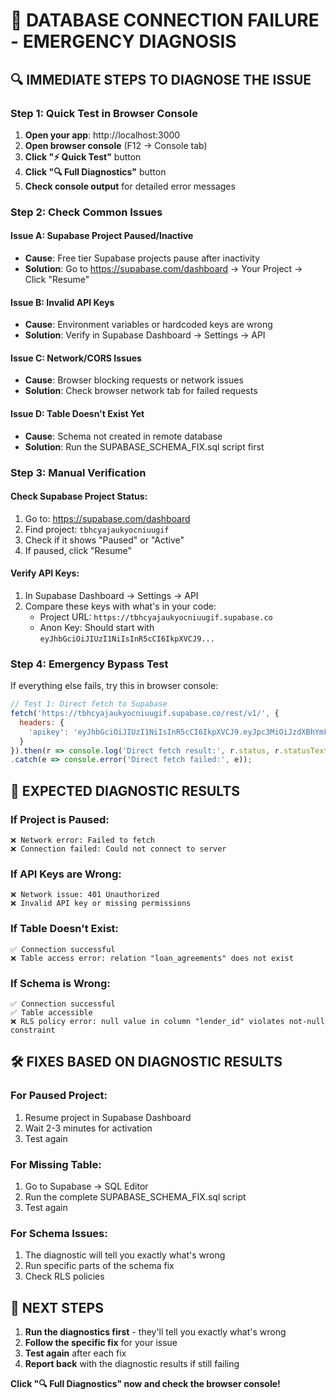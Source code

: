 # 🚨 DATABASE CONNECTION FAILURE - EMERGENCY DIAGNOSIS

## 🔍 IMMEDIATE STEPS TO DIAGNOSE THE ISSUE

### Step 1: Quick Test in Browser Console

1. **Open your app**: http://localhost:3000
2. **Open browser console** (F12 → Console tab)
3. **Click "⚡ Quick Test"** button
4. **Click "🔍 Full Diagnostics"** button
5. **Check console output** for detailed error messages

### Step 2: Check Common Issues

#### Issue A: Supabase Project Paused/Inactive
- **Cause**: Free tier Supabase projects pause after inactivity
- **Solution**: Go to https://supabase.com/dashboard → Your Project → Click "Resume"

#### Issue B: Invalid API Keys
- **Cause**: Environment variables or hardcoded keys are wrong
- **Solution**: Verify in Supabase Dashboard → Settings → API

#### Issue C: Network/CORS Issues
- **Cause**: Browser blocking requests or network issues
- **Solution**: Check browser network tab for failed requests

#### Issue D: Table Doesn't Exist Yet
- **Cause**: Schema not created in remote database
- **Solution**: Run the SUPABASE_SCHEMA_FIX.sql script first

### Step 3: Manual Verification

#### Check Supabase Project Status:
1. Go to: https://supabase.com/dashboard
2. Find project: `tbhcyajaukyocniuugif`
3. Check if it shows "Paused" or "Active"
4. If paused, click "Resume"

#### Verify API Keys:
1. In Supabase Dashboard → Settings → API
2. Compare these keys with what's in your code:
   - Project URL: `https://tbhcyajaukyocniuugif.supabase.co`
   - Anon Key: Should start with `eyJhbGciOiJIUzI1NiIsInR5cCI6IkpXVCJ9...`

### Step 4: Emergency Bypass Test

If everything else fails, try this in browser console:

```javascript
// Test 1: Direct fetch to Supabase
fetch('https://tbhcyajaukyocniuugif.supabase.co/rest/v1/', {
  headers: {
    'apikey': 'eyJhbGciOiJIUzI1NiIsInR5cCI6IkpXVCJ9.eyJpc3MiOiJzdXBhYmFzZSIsInJlZiI6InRiaGN5YWphdWt5b2NuaXV1Z2lmIiwicm9sZSI6ImFub24iLCJpYXQiOjE3NTAxODY4MzMsImV4cCI6MjA2NTc2MjgzM30.AXvo1YPw_YR0q_RRCatbLbZqM_g1gnrGPy1q2qKHrMw'
  }
}).then(r => console.log('Direct fetch result:', r.status, r.statusText))
.catch(e => console.error('Direct fetch failed:', e));
```

## 🎯 EXPECTED DIAGNOSTIC RESULTS

### If Project is Paused:
```
❌ Network error: Failed to fetch
❌ Connection failed: Could not connect to server
```

### If API Keys are Wrong:
```
❌ Network issue: 401 Unauthorized
❌ Invalid API key or missing permissions
```

### If Table Doesn't Exist:
```
✅ Connection successful
❌ Table access error: relation "loan_agreements" does not exist
```

### If Schema is Wrong:
```
✅ Connection successful  
✅ Table accessible
❌ RLS policy error: null value in column "lender_id" violates not-null constraint
```

## 🛠️ FIXES BASED ON DIAGNOSTIC RESULTS

### For Paused Project:
1. Resume project in Supabase Dashboard
2. Wait 2-3 minutes for activation
3. Test again

### For Missing Table:
1. Go to Supabase → SQL Editor
2. Run the complete SUPABASE_SCHEMA_FIX.sql script
3. Test again

### For Schema Issues:
1. The diagnostic will tell you exactly what's wrong
2. Run specific parts of the schema fix
3. Check RLS policies

## 🚀 NEXT STEPS

1. **Run the diagnostics first** - they'll tell you exactly what's wrong
2. **Follow the specific fix** for your issue
3. **Test again** after each fix
4. **Report back** with the diagnostic results if still failing

**Click "🔍 Full Diagnostics" now and check the browser console!**
